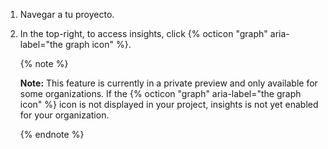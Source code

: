 1. Navegar a tu proyecto.
2. In the top-right, to access insights, click {% octicon "graph" aria-label="the graph icon" %}.

    {% note %}

   **Note:** This feature is currently in a private preview and only available for some organizations. If the {% octicon "graph" aria-label="the graph icon" %} icon is not displayed in your project, insights is not yet enabled for your organization.

   {% endnote %} 